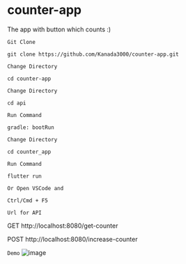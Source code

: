 # counter-app
The app with button which counts :)


`Git Clone`
```
git clone https://github.com/Kanada3000/counter-app.git
```
`Change Directory`
```
cd counter-app
```

`Change Directory`
```
cd api
```
`Run Command`
```
gradle: bootRun
```

`Change Directory`
```
cd counter_app
```

`Run Command`
```
flutter run
```

`Or Open VSCode and`
```
Ctrl/Cmd + F5
```



`Url for API`

GET http://localhost:8080/get-counter

POST http://localhost:8080/increase-counter



`Demo`
![image](https://github.com/Kanada3000/counter-app/assets/40687761/d46e6f54-9438-4c8b-a299-59649b0979ad)
